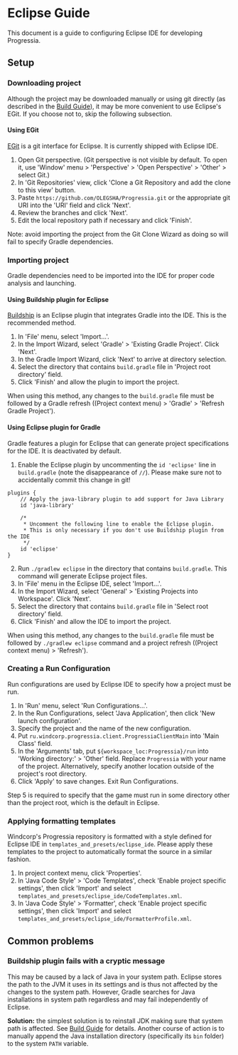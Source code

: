 # Eclipse Guide

This document is a guide to configuring Eclipse IDE for developing Progressia.

## Setup

### Downloading project

Although the project may be downloaded manually or using git directly (as described in the
[Build Guide](BuildGuide.md)), it may be more convenient to use Eclipse's EGit. If you
choose not to, skip the following subsection.

#### Using EGit

[EGit](https://www.eclipse.org/egit/) is a git interface for Eclipse. It is currently shipped
with Eclipse IDE.

1. Open Git perspective. (Git perspective is not visible by default. To open it, use
'Window' menu > 'Perspective' > 'Open Perspective' > 'Other' > select Git.)
2. In 'Git Repositories' view, click 'Clone a Git Repository and add the clone to this view'
button.
3. Paste
`https://github.com/OLEGSHA/Progressia.git`
or the appropriate git URI into the 'URI' field and click 'Next'.
4. Review the branches and click 'Next'.
5. Edit the local repository path if necessary and click 'Finish'.

Note: avoid importing the project from the Git Clone Wizard as doing so will fail to specify
Gradle dependencies.

### Importing project

Gradle dependencies need to be imported into the IDE for proper code analysis and launching.

#### Using Buildship plugin for Eclipse

[Buildship](https://projects.eclipse.org/projects/tools.buildship) is an Eclipse plugin
that integrates Gradle into the IDE. This is the recommended method.

1. In 'File' menu, select 'Import...'.
2. In the Import Wizard, select 'Gradle' > 'Existing Gradle Project'. Click 'Next'.
3. In the Gradle Import Wizard, click 'Next' to arrive at directory selection.
4. Select the directory that contains `build.gradle` file in 'Project root directory' field.
5. Click 'Finish' and allow the plugin to import the project.

When using this method, any changes to the `build.gradle` file must be followed by a Gradle
refresh ((Project context menu) > 'Gradle' > 'Refresh Gradle Project').


#### Using Eclipse plugin for Gradle

Gradle features a plugin for Eclipse that can generate project specifications for the IDE.
It is deactivated by default.

1. Enable the Eclipse plugin by uncommenting the `id 'eclipse'` line in `build.gradle`
(note the disappearance of `//`). Please make sure not to accidentally commit this change in git!

```
plugins {
    // Apply the java-library plugin to add support for Java Library
    id 'java-library'
    
    /*
     * Uncomment the following line to enable the Eclipse plugin.
     * This is only necessary if you don't use Buildship plugin from the IDE
     */
    id 'eclipse'
}
```

2. Run
	`./gradlew eclipse`
in the directory that contains `build.gradle`. This command will
generate Eclipse project files.
3. In 'File' menu in the Eclipse IDE, select 'Import...'.
4. In the Import Wizard, select 'General' > 'Existing Projects into Workspace'. Click 'Next'.
5. Select the directory that contains `build.gradle` file in 'Select root directory' field.
6. Click 'Finish' and allow the IDE to import the project.

When using this method, any changes to the `build.gradle` file must be followed by
`./gradlew eclipse` command and a project refresh ((Project context menu) > 'Refresh').


### Creating a Run Configuration

Run configurations are used by Eclipse IDE to specify how a project must be run.

1. In 'Run' menu, select 'Run Configurations...'.
2. In the Run Configurations, select 'Java Application', then click 'New launch configuration'.
3. Specify the project and the name of the new configuration.
4. Put
`ru.windcorp.progressia.client.ProgressiaClientMain`
into 'Main Class' field.
5. In the 'Arguments' tab, put
`${workspace_loc:Progressia}/run`
into 'Working directory:' > 'Other' field. Replace `Progressia` with your name of the project.
Alternatively, specify another location outside of the project's root directory.
6. Click 'Apply' to save changes. Exit Run Configurations.

Step 5 is required to specify that the game must run in some directory other than the project root,
which is the default in Eclipse.

### Applying formatting templates

Windcorp's Progressia repository is formatted with a style defined for Eclipse IDE in
`templates_and_presets/eclipse_ide`.
Please apply these templates to the project to automatically format the source in a similar fashion.

1. In project context menu, click 'Properties'.
2. In 'Java Code Style' > 'Code Templates', check 'Enable project specific settings', then click 'Import' and select 
`templates_and_presets/eclipse_ide/CodeTemplates.xml`.
3. In 'Java Code Style' > 'Formatter', check 'Enable project specific settings', then click 'Import' and select
`templates_and_presets/eclipse_ide/FormatterProfile.xml`.

## Common problems

### Buildship plugin fails with a cryptic message

This may be caused by a lack of Java in your system path. Eclipse stores the path to the JVM it
uses in its settings and is thus not affected by the changes to the system path. However, Gradle
searches for Java installations in system path regardless and may fail independently of Eclipse.

__Solution:__ the simplest solution is to reinstall JDK making sure that system path is affected.
See [Build Guide](BuildGuide.md) for details. Another course of action is to manually append the
Java installation directory (specifically its `bin` folder) to the system `PATH` variable.

